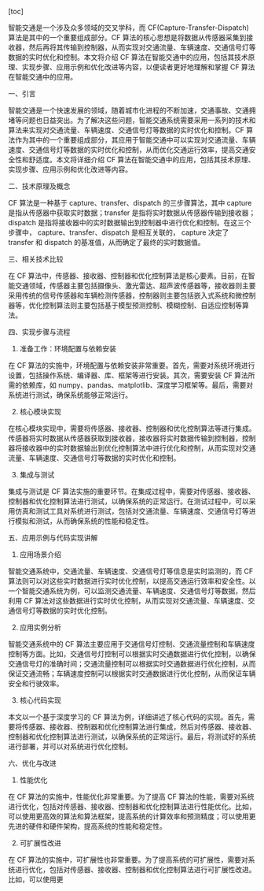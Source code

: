 
[toc]                    
                
                
智能交通是一个涉及众多领域的交叉学科，而 CF(Capture-Transfer-Dispatch) 算法是其中的一个重要组成部分。CF 算法的核心思想是将数据从传感器采集到接收器，然后再将其传输到控制器，从而实现对交通流量、车辆速度、交通信号灯等数据的实时优化和控制。本文将介绍 CF 算法在智能交通中的应用，包括其技术原理、实现步骤、应用示例和优化改进等内容，以便读者更好地理解和掌握 CF 算法在智能交通中的应用。

一、引言

智能交通是一个快速发展的领域，随着城市化进程的不断加速，交通事故、交通拥堵等问题也日益突出。为了解决这些问题，智能交通系统需要采用一系列的技术和算法来实现对交通流量、车辆速度、交通信号灯等数据的实时优化和控制。CF 算法作为其中的一个重要组成部分，其应用于智能交通中可以实现对交通流量、车辆速度、交通信号灯等数据的实时优化和控制，从而优化交通运行效率，提高交通安全性和舒适度。本文将详细介绍 CF 算法在智能交通中的应用，包括其技术原理、实现步骤、应用示例和优化改进等内容。

二、技术原理及概念

CF 算法是一种基于 capture、transfer、dispatch 的三步骤算法，其中 capture 是指从传感器中获取实时数据；transfer 是指将实时数据从传感器传输到接收器；dispatch 是指将接收器中的实时数据输出到控制器中进行优化和控制。在这三个步骤中， capture、transfer、dispatch 是相互关联的， capture 决定了 transfer 和 dispatch 的基准值，从而确定了最终的实时数据值。

三、相关技术比较

在 CF 算法中，传感器、接收器、控制器和优化控制算法是核心要素。目前，在智能交通领域，传感器主要包括摄像头、激光雷达、超声波传感器等，接收器则主要采用传统的信号传感器和车辆检测传感器，控制器则主要包括嵌入式系统和微控制器等，优化控制算法则主要包括基于模型预测控制、模糊控制、自适应控制等算法。

四、实现步骤与流程

1. 准备工作：环境配置与依赖安装

在 CF 算法的实施中，环境配置与依赖安装非常重要。首先，需要对系统环境进行设置，包括操作系统、编译器、库、框架等进行安装。其次，需要安装 CF 算法所需的依赖库，如 numpy、pandas、matplotlib、深度学习框架等。最后，需要对系统进行测试，确保系统能够正常运行。

2. 核心模块实现

在核心模块实现中，需要将传感器、接收器、控制器和优化控制算法等进行集成。传感器将实时数据从传感器获取到接收器，接收器将实时数据传输到控制器，控制器将接收器中的实时数据输出到优化控制算法中进行优化和控制，从而实现对交通流量、车辆速度、交通信号灯等数据的实时优化和控制。

3. 集成与测试

集成与测试是 CF 算法实施的重要环节。在集成过程中，需要对传感器、接收器、控制器和优化控制算法进行测试，以确保系统的正常运行。在测试过程中，可以采用仿真和测试工具对系统进行测试，包括对交通流量、车辆速度、交通信号灯等进行模拟和测试，从而确保系统的性能和稳定性。

五、应用示例与代码实现讲解

1. 应用场景介绍

智能交通系统中，交通流量、车辆速度、交通信号灯等信息是实时监测的，而 CF 算法则可以对这些实时数据进行实时优化控制，以提高交通运行效率和安全性。以一个智能交通系统为例，可以监测交通流量、车辆速度、交通信号灯等数据，然后利用 CF 算法对这些数据进行实时优化控制，从而实现对交通流量、车辆速度、交通信号灯等数据的实时优化控制。

2. 应用实例分析

智能交通系统中的 CF 算法主要应用于交通信号灯控制、交通流量控制和车辆速度控制等方面。比如，交通信号灯控制可以根据实时交通数据进行优化控制，以确保交通信号灯的准确时间；交通流量控制可以根据实时交通数据进行优化控制，从而保证交通流畅；车辆速度控制可以根据实时交通数据进行优化控制，从而保证车辆安全和行驶效率。

3. 核心代码实现

本文以一个基于深度学习的 CF 算法为例，详细讲述了核心代码的实现。首先，需要将传感器、接收器、控制器和优化控制算法进行集成，然后对传感器、接收器、控制器和优化控制算法进行测试，以确保系统的正常运行。最后，将测试好的系统进行部署，并可以对系统进行优化控制。

六、优化与改进

1. 性能优化

在 CF 算法的实施中，性能优化非常重要。为了提高 CF 算法的性能，需要对系统进行优化，包括对传感器、接收器、控制器和优化控制算法进行性能优化。比如，可以使用更高效的算法和算法框架，提高系统的计算效率和预测精度；可以使用更先进的硬件和硬件架构，提高系统的性能和稳定性。

2. 可扩展性改进

在 CF 算法的实施中，可扩展性也非常重要。为了提高系统的可扩展性，需要对系统进行优化，包括对传感器、接收器、控制器和优化控制算法进行可扩展性改进。比如，可以使用更

